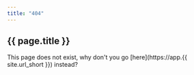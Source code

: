 ```yaml
---
title: "404"
---
```


## {{ page.title }}

This page does not exist, why don't you go [here](https://app.{{ site.url_short }}) instead?
